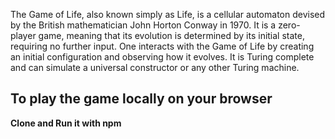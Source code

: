 The Game of Life, also known simply as Life, is a cellular automaton devised by the British mathematician John Horton Conway in 1970.
It is a zero-player game, meaning that its evolution is determined by its initial state, requiring no further input.
One interacts with the Game of Life by creating an initial configuration and observing how it evolves. It is Turing complete and can simulate a universal constructor or any other Turing machine.

## To play the game locally on your browser

**Clone and Run it with npm**
